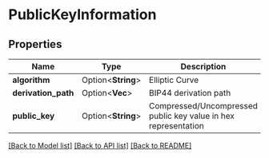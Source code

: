 # PublicKeyInformation

## Properties

Name | Type | Description | Notes
------------ | ------------- | ------------- | -------------
**algorithm** | Option<**String**> | Elliptic Curve | [optional]
**derivation_path** | Option<**Vec<i32>**> | BIP44 derivation path | [optional]
**public_key** | Option<**String**> | Compressed/Uncompressed public key value in hex representation | [optional]

[[Back to Model list]](../README.md#documentation-for-models) [[Back to API list]](../README.md#documentation-for-api-endpoints) [[Back to README]](../README.md)


